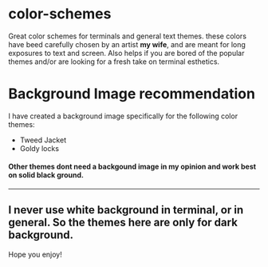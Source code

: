 # color-schemes
Great color schemes for terminals and general text themes.
these colors have beed carefully chosen by an artist **my wife**, and are meant for long exposures to text and screen. Also helps if you are bored of the popular themes and/or are looking for a fresh take on terminal esthetics.

# Background Image recommendation
I have created a background image specifically for the following color themes:

* Tweed Jacket
* Goldy locks

#### Other themes dont need a backgound image in my opinion and work best on solid black ground.

***

## I never use white background in terminal, or in general. So the themes here are only for dark background.

Hope you enjoy!
